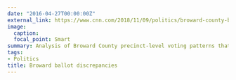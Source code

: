 ```yaml
---
date: "2016-04-27T00:00:00Z"
external_link: https://www.cnn.com/2018/11/09/politics/broward-county-ballot-difference/index.html 
image:
  caption: 
  focal_point: Smart
summary: Analysis of Broward County precinct-level voting patterns that found unusual number of skipped votes for Senate
tags:
- Politics
title: Broward ballot discrepancies
---
```

